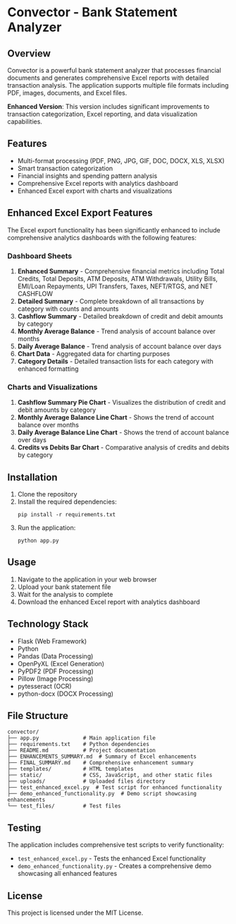 # Convector - Bank Statement Analyzer

## Overview
Convector is a powerful bank statement analyzer that processes financial documents and generates comprehensive Excel reports with detailed transaction analysis. The application supports multiple file formats including PDF, images, documents, and Excel files.

**Enhanced Version**: This version includes significant improvements to transaction categorization, Excel reporting, and data visualization capabilities.

## Features
- Multi-format processing (PDF, PNG, JPG, GIF, DOC, DOCX, XLS, XLSX)
- Smart transaction categorization
- Financial insights and spending pattern analysis
- Comprehensive Excel reports with analytics dashboard
- Enhanced Excel export with charts and visualizations

## Enhanced Excel Export Features
The Excel export functionality has been significantly enhanced to include comprehensive analytics dashboards with the following features:

### Dashboard Sheets
1. **Enhanced Summary** - Comprehensive financial metrics including Total Credits, Total Deposits, ATM Deposits, ATM Withdrawals, Utility Bills, EMI/Loan Repayments, UPI Transfers, Taxes, NEFT/RTGS, and NET CASHFLOW
2. **Detailed Summary** - Complete breakdown of all transactions by category with counts and amounts
3. **Cashflow Summary** - Detailed breakdown of credit and debit amounts by category
4. **Monthly Average Balance** - Trend analysis of account balance over months
5. **Daily Average Balance** - Trend analysis of account balance over days
6. **Chart Data** - Aggregated data for charting purposes
7. **Category Details** - Detailed transaction lists for each category with enhanced formatting

### Charts and Visualizations
1. **Cashflow Summary Pie Chart** - Visualizes the distribution of credit and debit amounts by category
2. **Monthly Average Balance Line Chart** - Shows the trend of account balance over months
3. **Daily Average Balance Line Chart** - Shows the trend of account balance over days
4. **Credits vs Debits Bar Chart** - Comparative analysis of credits and debits by category

## Installation
1. Clone the repository
2. Install the required dependencies:
   ```
   pip install -r requirements.txt
   ```
3. Run the application:
   ```
   python app.py
   ```

## Usage
1. Navigate to the application in your web browser
2. Upload your bank statement file
3. Wait for the analysis to complete
4. Download the enhanced Excel report with analytics dashboard

## Technology Stack
- Flask (Web Framework)
- Python
- Pandas (Data Processing)
- OpenPyXL (Excel Generation)
- PyPDF2 (PDF Processing)
- Pillow (Image Processing)
- pytesseract (OCR)
- python-docx (DOCX Processing)

## File Structure
```
convector/
├── app.py              # Main application file
├── requirements.txt    # Python dependencies
├── README.md           # Project documentation
├── ENHANCEMENTS_SUMMARY.md  # Summary of Excel enhancements
├── FINAL_SUMMARY.md    # Comprehensive enhancement summary
├── templates/          # HTML templates
├── static/             # CSS, JavaScript, and other static files
├── uploads/            # Uploaded files directory
├── test_enhanced_excel.py  # Test script for enhanced functionality
├── demo_enhanced_functionality.py  # Demo script showcasing enhancements
└── test_files/         # Test files
```

## Testing
The application includes comprehensive test scripts to verify functionality:
- `test_enhanced_excel.py` - Tests the enhanced Excel functionality
- `demo_enhanced_functionality.py` - Creates a comprehensive demo showcasing all enhanced features

## License
This project is licensed under the MIT License.